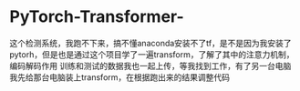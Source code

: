 # PyTorch-Transformer-
这个检测系统，我跑不下来，搞不懂anaconda安装不了tf，是不是因为我安装了pytorh，但是也是通过这个项目学了一遍transform，了解了其中的注意力机制，编码解码作用
训练和测试的数据我也一起上传，等我找到工作，有了另一台电脑我先给那台电脑装上transform，在根据跑出来的结果调整代码
